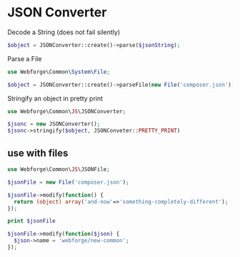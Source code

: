 # JSON Converter

Decode a String (does not fail silently)

```php
$object = JSONConverter::create()->parse($jsonString);
```

Parse a File
```php
use Webforge\Common\System\File;

$object = JSONConverter::create()->parseFile(new File('composer.json'));
```

Stringify an object in pretty print
```php
use Webforge\Common\JS\JSONConverter;

$jsonc = new JSONConverter();
$jsonc->stringify($object, JSONConveter::PRETTY_PRINT)
```

## use with files
```php
use Webforge\Common\JS\JSONFile;

$jsonFile = new File('composer.json');

$jsonFile->modify(function() {
  return (object) array('and-now'=>'something-completely-different');
});

print $jsonFile
```

```php
$jsonFile->modify(function($json) {
  $json->name = 'webforge/new-common';
});
```

```php

```

```php

```